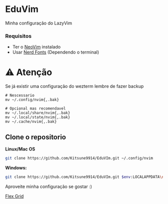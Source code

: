 # EduVim
Minha configuração do LazyVim

### Requisitos

- Ter o [NeoVim](https://github.com/neovim/neovim/blob/master/INSTALL.md) instalado
- Usar [Nerd Fonts](https://www.nerdfonts.com/font-downloads) (Dependendo o terminal)

# ⚠️  Atenção

Se já existir uma configuração do wezterm lembre de fazer backup

```
# Nescessario
mv ~/.config/nvim{,.bak}

# Opcional mas recomendavel
mv ~/.local/share/nvim{,.bak}
mv ~/.local/state/nvim{,.bak}
mv ~/.cache/nvim{,.bak}
```

## Clone o repositorio

**Linux/Mac OS**

```sh
git clone https://github.com/Kitsune9914/EduVIm.git ~/.config/nvim
```

**Windows:**

```sh
git clone https://github.com/Kitsune9914/EduVIm.git $env:LOCALAPPDATA\nvim
```

Aproveite minha configuração se gostar :)

[Flex Grid](https://github.com/neovim/neovim/blob/master/INSTALL.md)
